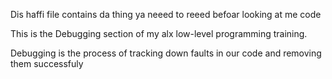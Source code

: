 Dis haffi file contains da thing ya neeed to reeed befoar looking at me code

This is the Debugging section of my alx low-level programming training.

Debugging is the process of tracking down faults in our code and removing them successfuly 
